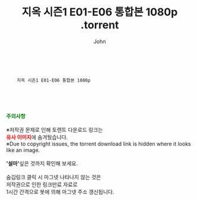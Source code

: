 ﻿---
layout: post
title:  "                   지옥 시즌1 E01-E06 통합본 1080p                .torrent"
author: John
categories: [ 넷플릭스 ]
tags: [  ]
image:  
description: "                   지옥 시즌1 E01-E06 통합본 1080p                 torrent 정보 공유"
toc: true
toc_sticky: true
---

<br>

        지옥 시즌1 E01-E06 통합본 1080p 
    
<br><br><br>
<p data-ke-size="size16"><b><span style="color: green;">주의사항</span></b><br /><br />※저작권 문제로 인해 토렌트 다운로드 링크는<br /><b><span style="color: red;">유사 이미지</span></b>에 숨겨뒀습니다.<br />※Due to copyright issues, the torrent download link is hidden where it looks like an image.<br /><br /><b>'설마'</b>싶은 것까지 확인해 보세요.<br /><br />숨김링크 클릭 시 마그넷 나타나지 않는 것은<br />저작권으로 인한 링크만료 자료로<br />1시간 간격으로 봇에 의해 마그넷 주소 갱신됩니다.</p>
